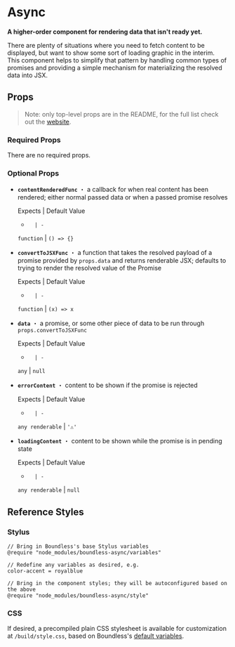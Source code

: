 <!---
THIS IS AN AUTOGENERATED FILE. EDIT INDEX.JS INSTEAD.
-->
# Async

__A higher-order component for rendering data that isn't ready yet.__

There are plenty of situations where you need to fetch content to be displayed, but want
to show some sort of loading graphic in the interim. This component helps to simplify
that pattern by handling common types of promises and providing a simple mechanism
for materializing the resolved data into JSX.


## Props

> Note: only top-level props are in the README, for the full list check out the [website](http://boundless.js.org/Async#props).

### Required Props

There are no required props.


### Optional Props

- __`contentRenderedFunc`__ ・ a callback for when real content has been rendered; either normal passed data or when a passed promise resolves

  Expects | Default Value
  -       | -
  `function` | `() => {}`

- __`convertToJSXFunc`__ ・ a function that takes the resolved payload of a promise provided by `props.data` and returns renderable JSX; defaults to trying to render the resolved value of the Promise

  Expects | Default Value
  -       | -
  `function` | `(x) => x`

- __`data`__ ・ a promise, or some other piece of data to be run through `props.convertToJSXFunc`

  Expects | Default Value
  -       | -
  `any` | `null`

- __`errorContent`__ ・ content to be shown if the promise is rejected

  Expects | Default Value
  -       | -
  `any renderable` | `'⚠️'`

- __`loadingContent`__ ・ content to be shown while the promise is in pending state

  Expects | Default Value
  -       | -
  `any renderable` | `null`


## Reference Styles
### Stylus
```stylus
// Bring in Boundless's base Stylus variables
@require "node_modules/boundless-async/variables"

// Redefine any variables as desired, e.g.
color-accent = royalblue

// Bring in the component styles; they will be autoconfigured based on the above
@require "node_modules/boundless-async/style"
```

### CSS
If desired, a precompiled plain CSS stylesheet is available for customization at `/build/style.css`, based on Boundless's [default variables](https://github.com/enigma-io/boundless/blob/master/variables.styl).

